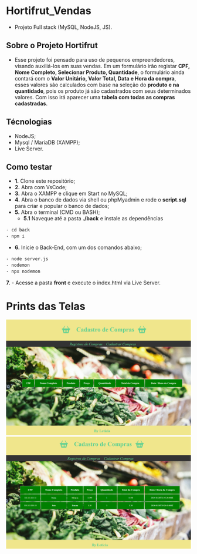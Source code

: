 # Hortifrut_Vendas
 - Projeto Full stack (MySQL, NodeJS, JS).
  
## Sobre o Projeto Hortifrut

- Esse projeto foi pensado para uso de pequenos empreendedores, visando auxiliá-los em suas vendas. Em um formulário irão registar **CPF, Nome Completo, Selecionar Produto, Quantidade**,  o formulário ainda contará com o **Valor Unitário, Valor Total, Data e Hora da compra**, esses valores são calculados com base na seleção do **produto e na quantidade**, pois os produto já são cadastrados com seus determinados valores. Com isso irá aparecer uma **tabela com todas as compras cadastradas**.

## Técnologias
- NodeJS;
- Mysql / MariaDB (XAMPP);
- Live Server.

## Como testar
- **1.** Clone este repositório;
- **2.** Abra com VsCode;
- **3.** Abra o XAMPP e clique em Start no MySQL;
- **4.** Abra o banco de dados via shell ou phpMyadmin e rode o **script.sql** para criar e popular o banco de dados;
- **5.** Abra o terminal (CMD ou BASH);
    - **5.1** Naveque até a pasta **./back** e instale as dependências
```bash
- cd back
- npm i
```
- **6.** Inicie o Back-End, com um dos comandos abaixo;
```bash
- node server.js
- nodemon
- npx nodemon
```
**7.** - Acesse a pasta **front** e execute o index.html via Live Server.

# Prints das Telas
![Tela01](./Telas/tela1.png)
![Tela01](./Telas/tela2.png)
